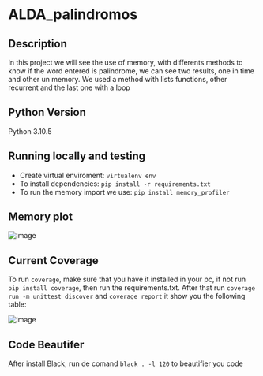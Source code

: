 # ALDA_palindromos

## Description
In this project we will see the use of memory, with differents methods to know if the word entered is palindrome, we can see two results, one in time and other un memory. We used a method with lists functions, other recurrent and the last one with a loop

## Python Version

Python 3.10.5

## Running locally and testing

* Create virtual enviroment: `virtualenv env`
* To install dependencies: `pip install -r requirements.txt`
* To run the memory import we use: `pip install memory_profiler`

## Memory plot
![image](https://user-images.githubusercontent.com/90010884/223772962-9d8ec1bb-14a2-4621-8ca1-3478cb9ae8e6.png)

## Current Coverage

To run `coverage`, make sure that you have it installed in your pc, if not run `pip install coverage`, then run the requirements.txt. After that run `coverage run -m unittest discover` and `coverage report` it show you the following table:

![image](https://user-images.githubusercontent.com/90010884/224210025-20654950-bc17-4db3-a054-0d37203d9b14.png)

## Code Beautifer

After install Black, run de comand `black . -l 120` to beautifier you code
